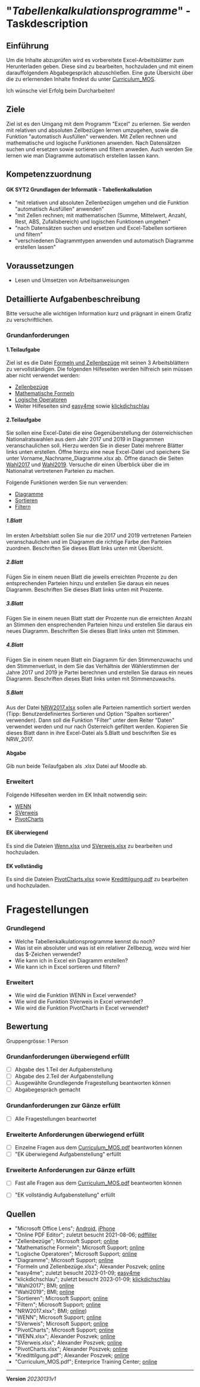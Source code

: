 # "*Tabellenkalkulationsprogramme*" - Taskdescription

## Einführung

Um die Inhalte abzuprüfen wird es vorbereitete Excel-Arbeitsblätter zum Herunterladen geben. Diese sind zu bearbeiten, hochzuladen und mit einem darauffolgendem Abgabegespräch abzuschließen. Eine gute Übersicht über die zu erlernenden Inhalte findest du unter [Curriculum_MOS](https://www.etc.at/wp-content/uploads/2017/09/Curriculum_MOS.pdf).

Ich wünsche viel Erfolg beim Durcharbeiten!

## Ziele
Ziel ist es den Umgang mit dem Programm "Excel" zu erlernen. Sie werden mit relativen und absoluten Zellbezügen lernen umzugehen, sowie die Funktion "automatisch Ausfüllen" verwenden. Mit Zellen rechnen und mathematische und logische Funktionen anwenden. Nach Datensätzen suchen und ersetzen sowie sortieren und filtern anweden. Auch werden Sie lernen wie man Diagramme automatisch erstellen lassen kann.

## Kompetenzzuordnung

#### GK SYT2 Grundlagen der Informatik - Tabellenkalkulation

* "mit relativen und absoluten Zellenbezügen umgehen und die Funktion "automatisch Ausfüllen" anwenden"
* "mit Zellen rechnen; mit mathematischen (Summe, Mittelwert, Anzahl, Rest, ABS, Zufallsbereich) und logischen Funktionen umgehen"
* "nach Datensätzen suchen und ersetzen und Excel-Tabellen sortieren und filtern"
* "verschiedenen Diagrammtypen anwenden  und automatisch Diagramme erstellen lassen"

## Voraussetzungen

* Lesen und Umsetzen von Arbeitsanweisungen

## Detaillierte Aufgabenbeschreibung
Bitte versuche alle wichtigen Information kurz und prägnant in einem Grafiz zu verschriftlichen.

### Grundanforderungen

#### 1.Teilaufgabe

Ziel ist es die Datei [Formeln und Zellenbezüge](https://elearning.tgm.ac.at/pluginfile.php/67858/mod_folder/content/0/1_Formeln%20und%20Zellenbez%C3%BCge.xlsx) mit seinen 3 Arbeitsblättern zu vervollständigen. 
Die folgenden Hilfeseiten werden hilfreich sein müssen aber nicht verwendet werden:
* [Zellenbezüge](https://support.office.com/de-de/article/Erstellen-oder-%C3%84ndern-eines-Zellbezugs-c7b8b95d-c594-4488-947e-c835903cebaa)
* [Mathematische Formeln](https://support.office.com/de-de/article/Mathematische-und-trigonometrische-Funktionen-Referenz-ee158fd6-33be-42c9-9ae5-d635c3ae8c16)
* [Logische Operatoren](https://support.office.com/de-de/article/Erstellen-bedingter-Formeln-ca916c57-abd8-4b44-997c-c309b7307831)
* Weiter Hilfeseiten sind [easy4me](https://www.easy4me.info/) sowie [klickdichschlau](https://www.klickdichschlau.at/)

#### 2.Teilaufgabe

Sie sollen eine Excel-Datei die eine Gegenüberstellung der österreichischen Nationalratswahlen aus dem Jahr 2017 und 2019 in Diagrammen veranschaulichen soll. Hierzu werden Sie in dieser Datei mehrere Blätter links unten erstellen. Öffne hierzu eine neue Excel-Datei und speichere Sie unter Vorname_Nachname_Diagramme.xlsx ab. Öffne danach die Seiten [Wahl2017](https://bundeswahlen.gv.at/2017/) und [Wahl2019](https://bundeswahlen.gv.at/2019/). Versuche dir einen Überblick über die im Nationalrat vertretenen Parteien zu machen.

Folgende Funktionen werden Sie nun verwenden:
* [Diagramme](https://support.microsoft.com/de-de/office/schritte-zum-erstellen-eines-diagramms-0baf399e-dd61-4e18-8a73-b3fd5d5680c2#OfficeVersion=Windows)
* [Sortieren](https://support.microsoft.com/de-de/office/sortieren-von-daten-in-einer-tabelle-77b781bf-5074-41b0-897a-dc37d4515f27)
* [Filtern](https://support.microsoft.com/de-de/office/filtern-von-daten-in-einem-bereich-oder-in-einer-tabelle-01832226-31b5-4568-8806-38c37dcc180e)

##### 1.Blatt
Im ersten Arbeitsblatt sollen Sie nur die 2017 und 2019 vertretenen Parteien veranschaulichen und im Diagramm die richtige Farbe den Parteien zuordnen. Beschriften Sie dieses Blatt links unten mit Übersicht.

##### 2.Blatt
Fügen Sie in einem neuen Blatt die jeweils erreichten Prozente zu den entsprechenden Parteien hinzu und erstellen Sie daraus ein neues Diagramm. Beschriften Sie dieses Blatt links unten mit Prozente.

##### 3.Blatt
Fügen Sie in einem neuen Blatt statt der Prozente nun die erreichten Anzahl an Stimmen den ensprechenden Parteien hinzu und erstellen Sie daraus ein neues Diagramm. Beschriften Sie dieses Blatt links unten mit Stimmen.

##### 4.Blatt
Fügen Sie in einem neuen Blatt ein Diagramm für den Stimmenzuwachs und den Stimmenverlust, in dem Sie das Verhältnis der Wählerstimmen der Jahre 2017 und 2019 je Partei berechnen und erstellen Sie daraus ein neues Diagramm. Beschriften dieses Blatt links unten mit Stimmenzuwachs.

##### 5.Blatt
Aus der Datei [NRW2017.xlsx](https://elearning.tgm.ac.at/pluginfile.php/64591/mod_assign/introattachment/0/NRW17_endgueltiges_Gesamtergebnis_ver%C3%A4ndert.xlsx?forcedownload=1) sollen alle Parteien namentlich sortiert werden (Tipp: Benutzerdefiniertes Sortieren und Option "Spalten sortieren" verwenden). Dann soll die Funktion "Filter" unter dem Reiter "Daten" verwendet werden und nur nach Österreich gefiltert werden. Kopieren Sie dieses Blatt dann in ihre Excel-Datei als 5.Blatt und beschriften Sie es NRW_2017.

#### Abgabe
Gib nun beide Teilaufgaben als .xlsx Datei auf Moodle ab.

### Erweitert

Folgende Hilfeseiten werden im EK Inhalt notwendig sein:
* [WENN](https://support.office.com/de-de/article/WENN-Funktion-69aed7c9-4e8a-4755-a9bc-aa8bbff73be2)
* [SVerweis](https://support.office.com/de-de/article/SVERWEIS-Funktion-0bbc8083-26fe-4963-8ab8-93a18ad188a1)
* [PivotCharts](https://support.office.com/de-de/article/Erstellen-eines-PivotCharts-c1b1e057-6990-4c38-b52b-8255538e7b1c)

#### EK überwiegend

Es sind die Dateien [Wenn.xlsx](https://elearning.tgm.ac.at/pluginfile.php/67858/mod_folder/content/0/3_Wenn.xlsx) und [SVerweis.xlsx](https://elearning.tgm.ac.at/pluginfile.php/67858/mod_folder/content/0/4_SVerweis.xlsx) zu bearbeiten und hochzuladen.

#### EK vollständig

Es sind die Dateien [PivotCharts.xlsx](https://elearning.tgm.ac.at/pluginfile.php/67858/mod_folder/content/0/5_PivotCharts.xlsx) sowie [Kredittilgung.pdf](https://elearning.tgm.ac.at/pluginfile.php/67858/mod_folder/content/0/6_Kredittilgung.pdf) zu bearbeiten und hochzuladen.


# Fragestellungen

### Grundlegend

* Welche Tabellenkalkulationsprogramme kennst du noch?
* Was ist ein absoluter und was ist ein relativer Zellbezug, wozu wird hier das $-Zeichen verwendet?
* Wie kann ich in Excel ein Diagramm erstellen?
* Wie kann ich in Excel sortieren und filtern?

### Erweitert

* Wie wird die Funktion WENN in Excel verwendet?
* Wie wird die Funktion SVerweis in Excel verwendet?
* Wie wird die Funktion PivotCharts in Excel verwendet?

## Bewertung
Gruppengrösse: 1 Person
### Grundanforderungen **überwiegend erfüllt**
- [ ] Abgabe des 1.Teil der Aufgabenstellung
- [ ] Abgabe des 2.Teil der Aufgabenstellung
- [ ] Ausgewählte Grundlegende Fragestellung beantworten können
- [ ] Abgabegespräch gemacht
### Grundanforderungen **zur Gänze erfüllt**
- [ ] Alle Fragestellungen beantwortet
### Erweiterte Anforderungen überwiegend erfüllt
- [ ] Einzelne Fragen aus dem [Curriculum_MOS.pdf](https://www.etc.at/wp-content/uploads/2017/09/Curriculum_MOS.pdf) beantworten können
- [ ] "EK überwiegend Aufgabenstellung" erfüllt
### Erweiterte Anforderungen zur Gänze erfüllt
- [ ] Fast alle Fragen aus dem [Curriculum_MOS.pdf](https://www.etc.at/wp-content/uploads/2017/09/Curriculum_MOS.pdf) beantworten können
- [ ] "EK vollständig Aufgabenstellung" erfüllt


## Quellen
* "Microsoft Office Lens";  [Android](https://play.google.com/store/apps/details?id=com.microsoft.office.officelens&hl=de_AT&gl=US), [iPhone](https://apps.apple.com/at/app/microsoft-office-lens-pdf-scan/id975925059)
* "Online PDF Editor"; zuletzt besucht 2021-08-06; [pdffiller](https://www.pdffiller.com/de/)
* "Zellenbezüge"; Microsoft Support; [online](https://support.office.com/de-de/article/Erstellen-oder-%C3%84ndern-eines-Zellbezugs-c7b8b95d-c594-4488-947e-c835903cebaa)
* "Mathematische Formeln"; Microsoft Support; [online](https://support.office.com/de-de/article/Mathematische-und-trigonometrische-Funktionen-Referenz-ee158fd6-33be-42c9-9ae5-d635c3ae8c16)
* "Logische Operatoren"; Microsoft Support; [online](https://support.office.com/de-de/article/Erstellen-bedingter-Formeln-ca916c57-abd8-4b44-997c-c309b7307831)
* "Diagramme"; Microsoft Support; [online](https://support.microsoft.com/de-de/office/schritte-zum-erstellen-eines-diagramms-0baf399e-dd61-4e18-8a73-b3fd5d5680c2#OfficeVersion=Windows)
* "Formeln und Zellenbezüge.xlsx"; Alexander Poszvek; [online](https://elearning.tgm.ac.at/pluginfile.php/67858/mod_folder/content/0/1_Formeln%20und%20Zellenbez%C3%BCge.xlsx)
* "easy4me"; zuletzt besucht 2023-01-09; [easy4me](https://www.easy4me.info/)
* "klickdichschlau"; zuletzt besucht 2023-01-09; [klickdichschlau](https://www.klickdichschlau.at/)
* "Wahl2017"; BMI; [online](https://bundeswahlen.gv.at/2017/)
* "Wahl2019"; BMI; [online](https://bundeswahlen.gv.at/2019/)
* "Sortieren"; Microsoft Support; [online](https://support.microsoft.com/de-de/office/sortieren-von-daten-in-einer-tabelle-77b781bf-5074-41b0-897a-dc37d4515f27)
* "Filtern"; Microsoft Support; [online](https://support.microsoft.com/de-de/office/filtern-von-daten-in-einem-bereich-oder-in-einer-tabelle-01832226-31b5-4568-8806-38c37dcc180e)
* "NRW2017.xlsx"; BMI; [online](https://elearning.tgm.ac.at/pluginfile.php/64591/mod_assign/introattachment/0/NRW17_endgueltiges_Gesamtergebnis_ver%C3%A4ndert.xlsx?forcedownload=1))
* "WENN"; Microsoft Support; [online](https://support.office.com/de-de/article/WENN-Funktion-69aed7c9-4e8a-4755-a9bc-aa8bbff73be2)
* "SVerweis"; Microsoft Support; [online](https://support.office.com/de-de/article/SVERWEIS-Funktion-0bbc8083-26fe-4963-8ab8-93a18ad188a1)
* "PivotCharts"; Microsoft Support; [online](https://support.office.com/de-de/article/Erstellen-eines-PivotCharts-c1b1e057-6990-4c38-b52b-8255538e7b1c)
* "WENN.xlsx"; Alexander Poszvek; [online](https://elearning.tgm.ac.at/pluginfile.php/67858/mod_folder/content/0/3_Wenn.xlsx)
* "SVerweis.xlsx"; Alexander Poszvek; [online](https://elearning.tgm.ac.at/pluginfile.php/67858/mod_folder/content/0/4_SVerweis.xlsx)
* "PivotCharts.xlsx"; Alexander Poszvek; [online](https://elearning.tgm.ac.at/pluginfile.php/67858/mod_folder/content/0/5_PivotCharts.xlsx)
* "Kredittilgung.pdf"; Alexander Poszvek; [online](https://elearning.tgm.ac.at/pluginfile.php/67858/mod_folder/content/0/6_Kredittilgung.pdf)
* "Curriculum_MOS.pdf"; Enterprice Training Center; [online](https://www.etc.at/wp-content/uploads/2017/09/Curriculum_MOS.pdf)

---
**Version** *20230131v1*

